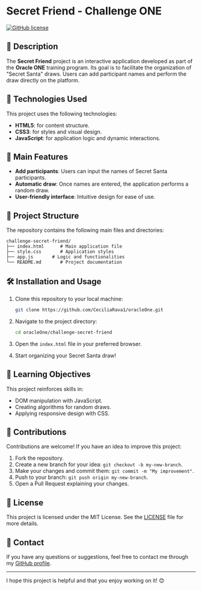 # Secret Friend - Challenge ONE

[![GitHub license](https://img.shields.io/github/license/CeciliaRava1/oracleOne)](https://github.com/CeciliaRava1/oracleOne/blob/main/LICENSE)

## 📜 Description

The **Secret Friend** project is an interactive application developed as part of the **Oracle ONE** training program. Its goal is to facilitate the organization of "Secret Santa" draws. Users can add participant names and perform the draw directly on the platform.

## 🚀 Technologies Used

This project uses the following technologies:

- **HTML5**: for content structure.
- **CSS3**: for styles and visual design.
- **JavaScript**: for application logic and dynamic interactions.

## 🌟 Main Features

- **Add participants**: Users can input the names of Secret Santa participants.
- **Automatic draw**: Once names are entered, the application performs a random draw.
- **User-friendly interface**: Intuitive design for ease of use.

## 📂 Project Structure

The repository contains the following main files and directories:

```
challenge-secret-friend/
├── index.html      # Main application file
├── style.css       # Application styles
├── app.js       # Logic and functionalities
└── README.md       # Project documentation
```

## 🛠️ Installation and Usage

1. Clone this repository to your local machine:

   ```bash
   git clone https://github.com/CeciliaRava1/oracleOne.git
   ```

2. Navigate to the project directory:

   ```bash
   cd oracleOne/challenge-secret-friend
   ```

3. Open the `index.html` file in your preferred browser.

4. Start organizing your Secret Santa draw!

## 🎯 Learning Objectives

This project reinforces skills in:

- DOM manipulation with JavaScript.
- Creating algorithms for random draws.
- Applying responsive design with CSS.

## 🤝 Contributions

Contributions are welcome! If you have an idea to improve this project:

1. Fork the repository.
2. Create a new branch for your idea: `git checkout -b my-new-branch`.
3. Make your changes and commit them: `git commit -m "My improvement"`.
4. Push to your branch: `git push origin my-new-branch`.
5. Open a Pull Request explaining your changes.

## 📝 License

This project is licensed under the MIT License. See the [LICENSE](https://github.com/CeciliaRava1/oracleOne/blob/main/LICENSE) file for more details.

## 📧 Contact

If you have any questions or suggestions, feel free to contact me through my [GitHub profile](https://github.com/CeciliaRava1).

---

I hope this project is helpful and that you enjoy working on it! 😊

